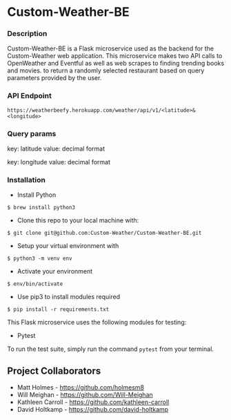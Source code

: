# Custom-Weather-BE

### Description
Custom-Weather-BE is a Flask microservice used as the backend for the Custom-Weather web application. This microservice makes two API calls to OpenWeather and Eventful as well as web scrapes to finding trending books and movies. 
to return a randomly selected restaurant based on query parameters provided by the user.


### API Endpoint
`https://weatherbeefy.herokuapp.com/weather/api/v1/<latitude>&<longitude>`


### Query params
key: latitude
value: decimal format

key: longitude
value: decimal format


### Installation
* Install Python
```
$ brew install python3
```
* Clone this repo to your local machine with: 
```
$ git clone git@github.com:Custom-Weather/Custom-Weather-BE.git
```
* Setup your virtual environment with 
```
$ python3 -m venv env
```
* Activate your environment
```
$ env/bin/activate
```
* Use pip3 to install modules required
```
$ pip install -r requirements.txt
```

This Flask microservice uses the following modules for testing:
   * Pytest

To run the test suite, simply run the command `pytest` from your terminal.


## Project Collaborators
* Matt Holmes - https://github.com/holmesm8
* Will Meighan - https://github.com/Will-Meighan
* Kathleen Carroll - https://github.com/kathleen-carroll
* David Holtkamp - https://github.com/david-holtkamp
